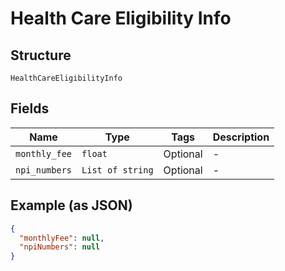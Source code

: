 
# Health Care Eligibility Info

## Structure

`HealthCareEligibilityInfo`

## Fields

| Name | Type | Tags | Description |
|  --- | --- | --- | --- |
| `monthly_fee` | `float` | Optional | - |
| `npi_numbers` | `List of string` | Optional | - |

## Example (as JSON)

```json
{
  "monthlyFee": null,
  "npiNumbers": null
}
```


